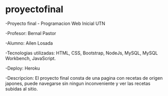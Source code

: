 # proyectofinal

-Proyecto final - Programacion Web Inicial UTN

-Profesor: Bernal Pastor

-Alumno: Ailen Losada

-Tecnologias utilizadas: HTML, CSS, Bootstrap, NodeJs, MySQL, MySQL Workbench, JavaScript.

-Deploy: Heroku

-Descripcion: El proyecto final consta de una pagina con recetas de origen japones, puede navegarse sin ningun inconveniente y ver las recetas subidas al sitio.
